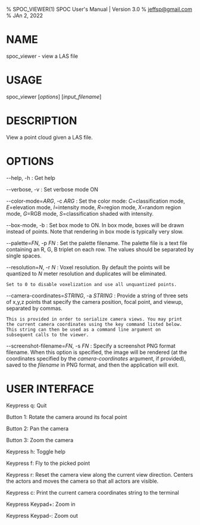 % SPOC_VIEWER(1) SPOC User's Manual | Version 3.0
% jeffsp@gmail.com
% JAn 2, 2022

# NAME

spoc_viewer - view a LAS file

# USAGE

spoc_viewer [*options*] [*input_filename*]

# DESCRIPTION

View a point cloud given a LAS file.

# OPTIONS

--help, -h
:   Get help

--verbose, -v
:   Set verbose mode ON

--color-mode=*ARG*, -c *ARG*
:   Set the color mode: *C*=classification mode, *E*=elevation mode,
    *I*=intensity mode, *R*=region mode, *X*=random region mode, *G*=RGB
    mode, *S*=classification shaded with intensity.

--box-mode, -b
:   Set box mode to ON. In box mode, boxes will be drawn instead of
    points. Note that rendering in box mode is typically very slow.

--palette=*FN*, -p *FN*
:   Set the palette filename. The palette file is a text file containing
    an R, G, B triplet on each row. The values should be separated by
    single spaces.

--resolution=*N*, -r *N*
:   Voxel resolution. By default the points will be quantized to *N*
    meter resolution and duplicates will be eliminated.

    Set to 0 to disable voxelization and use all unquantized points.

--camera-coordinates=*STRING*, -a *STRING*
:   Provide a string of three sets of x,y,z points that specify the
    camera position, focal point, and viewup, separated by commas.

    This is provided in order to serialize camera views. You may print
    the current camera coordinates using the key command listed below.
    This string can then be used as a command line argument on
    subsequent calls to the viewer.

--screenshot-filename=*FN*, -s *FN*
:   Specify a screenshot PNG format filename. When this option is
    specified, the image will be rendered (at the coordinates specified by
    the *camera-coordinates* argument, if provided), saved to the
    *filename* in PNG format, and then the application will exit.


# USER INTERFACE

Keypress q: Quit

Button 1: Rotate the camera around its focal point

Button 2: Pan the camera

Button 3: Zoom the camera

Keypress h: Toggle help

Keypress f: Fly to the picked point

Keypress r: Reset the camera view along the current view direction.
            Centers the actors and moves the camera so that all actors are
            visible.

Keypress c: Print the current camera coordinates string to the terminal

Keypress Keypad+: Zoom in

Keypress Keypad-: Zoom out
